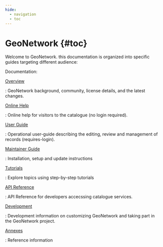 ```yaml
---
hide:
  - navigation
  - toc
---
```


# GeoNetwork {#toc}

Welcome to GeoNetwork. this documentation is organized into specific guides targeting different audience:

Documentation:

[Overview](overview/index.md)

: GeoNetwork background, community, license details, and the latest changes.

[Online Help](help/index.md)

: Online help for visitors to the catalogue (no login required).

[User Guide](user-guide/index.md)

: Operational user-guide describing the editing, review and management of records (requires-login).

[Maintainer Guide](maintainer-guide/index.md)

: Installation, setup and update instructions

[Tutorials](tutorials/index.md)

: Explore topics using step-by-step tutorials

[API Reference](api/index.md)

: API Reference for developers accecssing catalogue services.

[Development](devel/index.md)

: Development information on customizing GeoNetwork and taking part in the GeoNetwork project.

[Annexes](annexes/index.md)

: Reference information
